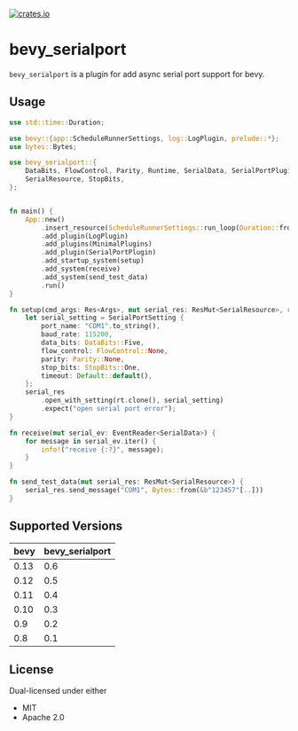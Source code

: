 [![crates.io](https://img.shields.io/crates/v/bevy_serialport)](https://crates.io/crates/bevy_serialport)

# bevy_serialport
`bevy_serialport` is a plugin for add async serial port support for bevy.

## Usage

``` rust
use std::time::Duration;

use bevy::{app::ScheduleRunnerSettings, log::LogPlugin, prelude::*};
use bytes::Bytes;

use bevy_serialport::{
    DataBits, FlowControl, Parity, Runtime, SerialData, SerialPortPlugin, SerialPortSetting,
    SerialResource, StopBits,
};


fn main() {
    App::new()
        .insert_resource(ScheduleRunnerSettings::run_loop(Duration::from_millis(10)))
        .add_plugin(LogPlugin)
        .add_plugins(MinimalPlugins)
        .add_plugin(SerialPortPlugin)
        .add_startup_system(setup)
        .add_system(receive)
        .add_system(send_test_data)
        .run()
}

fn setup(cmd_args: Res<Args>, mut serial_res: ResMut<SerialResource>, rt: Res<Runtime>) {
    let serial_setting = SerialPortSetting {
        port_name: "COM1".to_string(),
        baud_rate: 115200,
        data_bits: DataBits::Five,
        flow_control: FlowControl::None,
        parity: Parity::None,
        stop_bits: StopBits::One,
        timeout: Default::default(),
    };
    serial_res
        .open_with_setting(rt.clone(), serial_setting)
        .expect("open serial port error");
}

fn receive(mut serial_ev: EventReader<SerialData>) {
    for message in serial_ev.iter() {
        info!("receive {:?}", message);
    }
}

fn send_test_data(mut serial_res: ResMut<SerialResource>) {
    serial_res.send_message("COM1", Bytes::from(&b"123457"[..]))
}

```


## Supported Versions

| bevy | bevy_serialport |
|------|-----------------|
| 0.13 | 0.6             |
| 0.12 | 0.5             |
| 0.11 | 0.4             |
| 0.10 | 0.3             |
| 0.9  | 0.2             |
| 0.8  | 0.1             |

## License

Dual-licensed under either

- MIT
- Apache 2.0